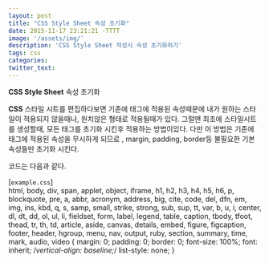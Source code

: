 ```yaml
---
layout: post
title: "CSS Style Sheet 속성 초기화"
date: 2015-11-17 23:21:21 -TTTT
image: '/assets/img/'
description: 'CSS Style Sheet 작성시 속성 초기화하기'
tags: css
categories:
twitter_text:
---
```

**CSS Style Sheet** 속성 초기화

**CSS** 스타일 시트를 편집하다보면 기존에 태그에 적용된 속성때문에
내가 원하는 스타일이 적용되지 않을때나, 원치않은 형태로 적용될때가 있다.
그럴땐 최초에 스타일시트를 생성할때, 모든 태그를 초기화 시킨후 적용하는 방법이있다.
다만 이 방법은 기존에 태그에 적용된 속성을 무시하게 되므로 , margin, padding, border등
불필요한 기본 속성들만 초기화 시킨다.  

코드는 다음과 같다.

>
[`example.css`]    
html, body, div, span, applet, object, iframe,
h1, h2, h3, h4, h5, h6, p, blockquote, pre,
a, abbr, acronym, address, big, cite, code,
del, dfn, em, img, ins, kbd, q, s, samp,
small, strike, strong, sub, sup, tt, var,
b, u, i, center,
dl, dt, dd, ol, ul, li,
fieldset, form, label, legend,
table, caption, tbody, tfoot, thead, tr, th, td,
article, aside, canvas, details, embed,
figure, figcaption, footer, header, hgroup,
menu, nav, output, ruby, section, summary,
time, mark, audio, video {
margin: 0;
padding: 0;
border: 0;
font-size: 100%;
font: inherit;
/*vertical-align: baseline;*/
list-style: none;
}

